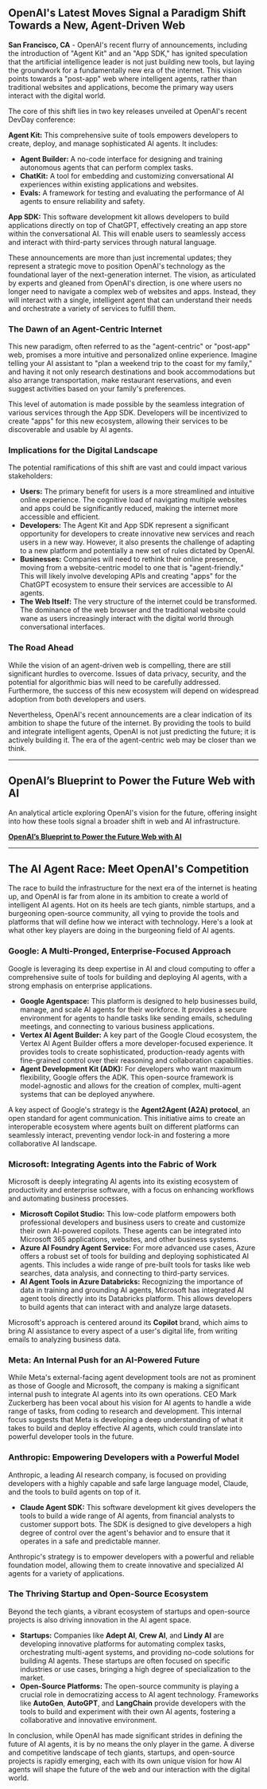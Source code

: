 ## OpenAI's Latest Moves Signal a Paradigm Shift Towards a New, Agent-Driven Web

**San Francisco, CA** - OpenAI's recent flurry of announcements, including the introduction of "Agent Kit" and an "App SDK," has ignited speculation that the artificial intelligence leader is not just building new tools, but laying the groundwork for a fundamentally new era of the internet. This vision points towards a "post-app" web where intelligent agents, rather than traditional websites and applications, become the primary way users interact with the digital world.

The core of this shift lies in two key releases unveiled at OpenAI's recent DevDay conference:

**Agent Kit:** This comprehensive suite of tools empowers developers to create, deploy, and manage sophisticated AI agents. It includes:

* **Agent Builder:** A no-code interface for designing and training autonomous agents that can perform complex tasks.
* **ChatKit:** A tool for embedding and customizing conversational AI experiences within existing applications and websites.
* **Evals:** A framework for testing and evaluating the performance of AI agents to ensure reliability and safety.

**App SDK:** This software development kit allows developers to build applications directly on top of ChatGPT, effectively creating an app store within the conversational AI. This will enable users to seamlessly access and interact with third-party services through natural language.

These announcements are more than just incremental updates; they represent a strategic move to position OpenAI's technology as the foundational layer of the next-generation internet. The vision, as articulated by experts and gleaned from OpenAI's direction, is one where users no longer need to navigate a complex web of websites and apps. Instead, they will interact with a single, intelligent agent that can understand their needs and orchestrate a variety of services to fulfill them.

### The Dawn of an Agent-Centric Internet

This new paradigm, often referred to as the "agent-centric" or "post-app" web, promises a more intuitive and personalized online experience. Imagine telling your AI assistant to "plan a weekend trip to the coast for my family," and having it not only research destinations and book accommodations but also arrange transportation, make restaurant reservations, and even suggest activities based on your family's preferences.

This level of automation is made possible by the seamless integration of various services through the App SDK. Developers will be incentivized to create "apps" for this new ecosystem, allowing their services to be discoverable and usable by AI agents.

### Implications for the Digital Landscape

The potential ramifications of this shift are vast and could impact various stakeholders:

* **Users:** The primary benefit for users is a more streamlined and intuitive online experience. The cognitive load of navigating multiple websites and apps could be significantly reduced, making the internet more accessible and efficient.
* **Developers:** The Agent Kit and App SDK represent a significant opportunity for developers to create innovative new services and reach users in a new way. However, it also presents the challenge of adapting to a new platform and potentially a new set of rules dictated by OpenAI.
* **Businesses:** Companies will need to rethink their online presence, moving from a website-centric model to one that is "agent-friendly." This will likely involve developing APIs and creating "apps" for the ChatGPT ecosystem to ensure their services are accessible to AI agents.
* **The Web Itself:** The very structure of the internet could be transformed. The dominance of the web browser and the traditional website could wane as users increasingly interact with the digital world through conversational interfaces.

### The Road Ahead

While the vision of an agent-driven web is compelling, there are still significant hurdles to overcome. Issues of data privacy, security, and the potential for algorithmic bias will need to be carefully addressed. Furthermore, the success of this new ecosystem will depend on widespread adoption from both developers and users.

Nevertheless, OpenAI's recent announcements are a clear indication of its ambition to shape the future of the internet. By providing the tools to build and integrate intelligent agents, OpenAI is not just predicting the future; it is actively building it. The era of the agent-centric web may be closer than we think.

---

## OpenAI’s Blueprint to Power the Future Web with AI

An analytical article exploring OpenAI's vision for the future, offering insight into how these tools signal a broader shift in web and AI infrastructure.

**[OpenAI’s Blueprint to Power the Future Web
with AI](OpenAI’s%20Blueprint%20to%20Power%20the%20Future%20Web%20with%20AI.pdf)**


---

## The AI Agent Race: Meet OpenAI's Competition

The race to build the infrastructure for the next era of the internet is heating up, and OpenAI is far from alone in its ambition to create a world of intelligent AI agents. Hot on its heels are tech giants, nimble startups, and a burgeoning open-source community, all vying to provide the tools and platforms that will define how we interact with technology. Here's a look at what other key players are doing in the burgeoning field of AI agents.

### Google: A Multi-Pronged, Enterprise-Focused Approach

Google is leveraging its deep expertise in AI and cloud computing to offer a comprehensive suite of tools for building and deploying AI agents, with a strong emphasis on enterprise applications.

* **Google Agentspace:** This platform is designed to help businesses build, manage, and scale AI agents for their workforce. It provides a secure environment for agents to handle tasks like sending emails, scheduling meetings, and connecting to various business applications.
* **Vertex AI Agent Builder:** A key part of the Google Cloud ecosystem, the Vertex AI Agent Builder offers a more developer-focused experience. It provides tools to create sophisticated, production-ready agents with fine-grained control over their reasoning and collaboration capabilities.
* **Agent Development Kit (ADK):** For developers who want maximum flexibility, Google offers the ADK. This open-source framework is model-agnostic and allows for the creation of complex, multi-agent systems that can be deployed anywhere.

A key aspect of Google's strategy is the **Agent2Agent (A2A) protocol**, an open standard for agent communication. This initiative aims to create an interoperable ecosystem where agents built on different platforms can seamlessly interact, preventing vendor lock-in and fostering a more collaborative AI landscape.

### Microsoft: Integrating Agents into the Fabric of Work

Microsoft is deeply integrating AI agents into its existing ecosystem of productivity and enterprise software, with a focus on enhancing workflows and automating business processes.

* **Microsoft Copilot Studio:** This low-code platform empowers both professional developers and business users to create and customize their own AI-powered copilots. These agents can be integrated into Microsoft 365 applications, websites, and other business systems.
* **Azure AI Foundry Agent Service:** For more advanced use cases, Azure offers a robust set of tools for building and deploying sophisticated AI agents. This includes a wide range of pre-built tools for tasks like web searches, data analysis, and connecting to third-party services.
* **AI Agent Tools in Azure Databricks:** Recognizing the importance of data in training and grounding AI agents, Microsoft has integrated AI agent tools directly into its Databricks platform. This allows developers to build agents that can interact with and analyze large datasets.

Microsoft's approach is centered around its **Copilot** brand, which aims to bring AI assistance to every aspect of a user's digital life, from writing emails to analyzing business data.

### Meta: An Internal Push for an AI-Powered Future

While Meta's external-facing agent development tools are not as prominent as those of Google and Microsoft, the company is making a significant internal push to integrate AI agents into its own operations. CEO Mark Zuckerberg has been vocal about his vision for AI agents to handle a wide range of tasks, from coding to research and development. This internal focus suggests that Meta is developing a deep understanding of what it takes to build and deploy effective AI agents, which could translate into powerful developer tools in the future.

### Anthropic: Empowering Developers with a Powerful Model

Anthropic, a leading AI research company, is focused on providing developers with a highly capable and safe large language model, Claude, and the tools to build agents on top of it.

* **Claude Agent SDK:** This software development kit gives developers the tools to build a wide range of AI agents, from financial analysts to customer support bots. The SDK is designed to give developers a high degree of control over the agent's behavior and to ensure that it operates in a safe and predictable manner.

Anthropic's strategy is to empower developers with a powerful and reliable foundation model, allowing them to create innovative and specialized AI agents for a variety of applications.

### The Thriving Startup and Open-Source Ecosystem

Beyond the tech giants, a vibrant ecosystem of startups and open-source projects is also driving innovation in the AI agent space.

* **Startups:** Companies like **Adept AI**, **Crew AI**, and **Lindy AI** are developing innovative platforms for automating complex tasks, orchestrating multi-agent systems, and providing no-code solutions for building AI agents. These startups are often focused on specific industries or use cases, bringing a high degree of specialization to the market.
* **Open-Source Platforms:** The open-source community is playing a crucial role in democratizing access to AI agent technology. Frameworks like **AutoGen**, **AutoGPT**, and **LangChain** provide developers with the tools to build and experiment with their own AI agents, fostering a collaborative and innovative environment.

In conclusion, while OpenAI has made significant strides in defining the future of AI agents, it is by no means the only player in the game. A diverse and competitive landscape of tech giants, startups, and open-source projects is rapidly emerging, each with its own unique vision for how AI agents will shape the future of the web and our interaction with the digital world.
